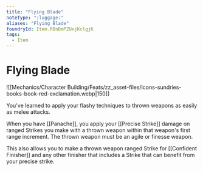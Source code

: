 ```yaml
---
title: "Flying Blade"
noteType: ":luggage:"
aliases: "Flying Blade"
foundryId: Item.RBnDmPZUxjKclgjK
tags:
  - Item
---
```


# Flying Blade
![[Mechanics/Character Building/Feats/zz_asset-files/icons-sundries-books-book-red-exclamation.webp|150]]

You've learned to apply your flashy techniques to thrown weapons as easily as melee attacks.

When you have [[Panache]], you apply your [[Precise Strike]] damage on ranged Strikes you make with a thrown weapon within that weapon's first range increment. The thrown weapon must be an agile or finesse weapon.

This also allows you to make a thrown weapon ranged Strike for [[Confident Finisher]] and any other finisher that includes a Strike that can benefit from your precise strike.
